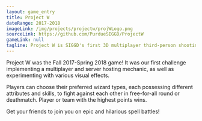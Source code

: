 ```yaml
---
layout: game_entry
title: Project W
dateRange: 2017-2018
imageLink: /img/projects/projectw/projWLogo.png
sourceLink: https://github.com/PurdueSIGGD/ProjectW
gameLink: null
tagline: Project W is SIGGD's first 3D multiplayer third-person shooting game, featuring wizards, magic, skills, and ludicrous fun!
---
```

<!--Put description here:-->
Project W was the Fall 2017-Spring 2018 game! It was our first challenge implementing a multiplayer and server hosting mechanic, as well as experimenting with various visual effects.

Players can choose their preferred wizard types, each possessing different attributes and skills, to fight against each other in free-for-all round or deathmatch. Player or team with the highest points wins.

Get your friends to join you on epic and hilarious spell battles!